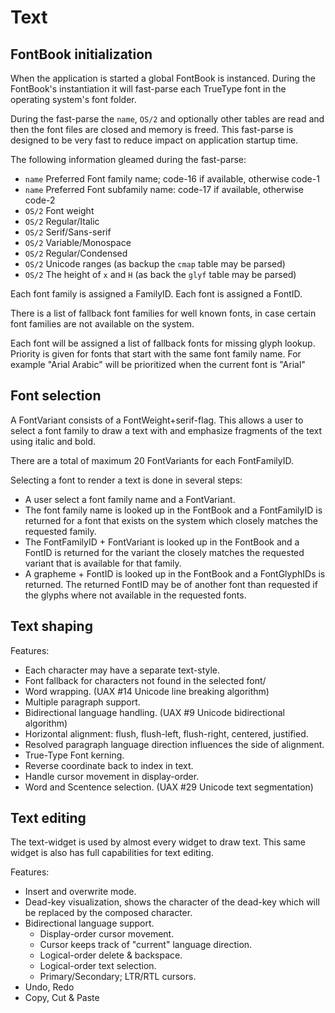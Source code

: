 Text
====

FontBook initialization
-----------------------

When the application is started a global FontBook is instanced.
During the FontBook's instantiation it will fast-parse each TrueType
font in the operating system's font folder.

During the fast-parse the `name`, `OS/2` and optionally other tables
are read and then the font files are closed and memory is freed. This
fast-parse is designed to be very fast to reduce impact on application
startup time.

The following information gleamed during the fast-parse:

 - `name` Preferred Font family name; code-16 if available, otherwise code-1
 - `name` Preferred Font subfamily name: code-17 if available, otherwise code-2
 - `OS/2` Font weight
 - `OS/2` Regular/Italic
 - `OS/2` Serif/Sans-serif
 - `OS/2` Variable/Monospace
 - `OS/2` Regular/Condensed
 - `OS/2` Unicode ranges (as backup the `cmap` table may be parsed)
 - `OS/2` The height of `x` and `H` (as back the `glyf` table may be parsed)

Each font family is assigned a FamilyID.
Each font is assigned a FontID.

There is a list of fallback font families for well known fonts, in case certain
font families are not available on the system.

Each font will be assigned a list of fallback fonts for missing glyph lookup.
Priority is given for fonts that start with the same font family name. For
example "Arial Arabic" will be prioritized when the current font is "Arial"

Font selection
--------------

A FontVariant consists of a FontWeight+serif-flag. This allows a user to select a font
family to draw a text with and emphasize fragments of the text using italic and bold.

There are a total of maximum 20 FontVariants for each FontFamilyID.

Selecting a font to render a text is done in several steps:

 - A user select a font family name and a FontVariant.
 - The font family name is looked up in the FontBook and a FontFamilyID is
   returned for a font that exists on the system which closely matches the
   requested family.
 - The FontFamilyID + FontVariant is looked up in the FontBook and a FontID
   is returned for the variant the closely matches the requested variant that
   is available for that family.
 - A grapheme + FontID is looked up in the FontBook and a FontGlyphIDs is returned.
   The returned FontID may be of another font than requested if the glyphs where
   not available in the requested fonts.

Text shaping
------------

Features:
 - Each character may have a separate text-style.
 - Font fallback for characters not found in the selected font/
 - Word wrapping. (UAX #14 Unicode line breaking algorithm)
 - Multiple paragraph support.
 - Bidirectional language handling. (UAX #9 Unicode bidirectional algorithm)
 - Horizontal alignment: flush, flush-left, flush-right, centered, justified.
 - Resolved paragraph language direction influences the side of alignment.
 - True-Type Font kerning.
 - Reverse coordinate back to index in text.
 - Handle cursor movement in display-order.
 - Word and Scentence selection. (UAX #29 Unicode text segmentation)

Text editing
------------
The text-widget is used by almost every widget to draw text. This same widget
is also has full capabilities for text editing.

Features:
 - Insert and overwrite mode.
 - Dead-key visualization, shows the character of the dead-key which will be
   replaced by the composed character.
 - Bidirectional language support.
   - Display-order cursor movement.
   - Cursor keeps track of "current" language direction.
   - Logical-order delete & backspace.
   - Logical-order text selection.
   - Primary/Secondary; LTR/RTL cursors.
 - Undo, Redo
 - Copy, Cut & Paste





